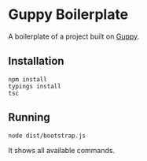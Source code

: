 # Guppy Boilerplate

A boilerplate of a project built on [Guppy](https://github.com/nexode/guppy-framework).

## Installation

```
npm install
typings install
tsc
```

## Running

```
node dist/bootstrap.js
```

It shows all available commands.